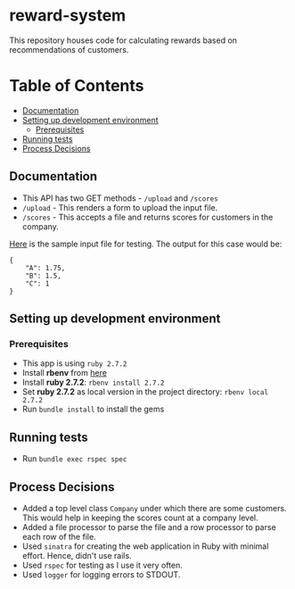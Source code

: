 # reward-system

This repository houses code for calculating rewards based on recommendations of customers.

Table of Contents
=================
* [Documentation](#documentation)
* [Setting up development environment](#setting-up-development-environment)
  * [Prerequisites](#prerequisites)
* [Running tests](#running-tests)
* [Process Decisions](#process-decisions)

## Documentation

* This API has two GET methods - `/upload` and `/scores`
* `/upload` - This renders a form to upload the input file.
* `/scores` - This accepts a file and returns scores for customers in the company.

[Here](https://github.com/VenkataSubhash96/reward-system/blob/main/sample_input) is the sample input file for testing.
The output for this case would be:
```
{
    "A": 1.75,
    "B": 1.5,
    "C": 1
}
```

## Setting up development environment

### Prerequisites

* This app is using `ruby 2.7.2`
* Install **rbenv** from [here](https://www.digitalocean.com/community/tutorials/how-to-install-ruby-on-rails-with-rbenv-on-ubuntu-14-04)
* Install **ruby 2.7.2**: `rbenv install 2.7.2`
* Set **ruby 2.7.2** as local version in the project directory: `rbenv local 2.7.2`
* Run `bundle install` to install the gems

## Running tests

* Run `bundle exec rspec spec`

## Process Decisions

* Added a top level class `Company` under which there are some customers. This would help in keeping the scores count at a company level.
* Added a file processor to parse the file and a row processor to parse each row of the file.
* Used `sinatra` for creating the web application in Ruby with minimal effort. Hence, didn't use rails.
* Used `rspec` for testing as I use it very often.
* Used `logger` for logging errors to STDOUT.